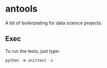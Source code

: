 # antools
A bit of boilerplating for data science projects.

## Exec
To run the tests, just type:

```python
python -m unittest -v
```
